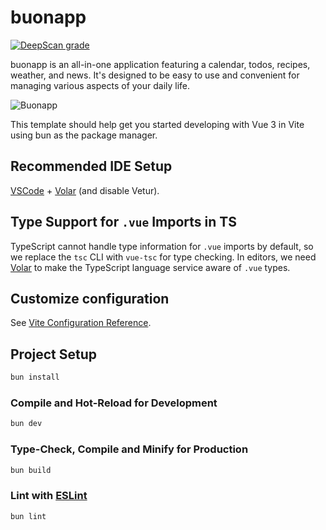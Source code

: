 # buonapp

[![DeepScan grade](https://deepscan.io/api/teams/21000/projects/27014/branches/863105/badge/grade.svg)](https://deepscan.io/dashboard#view=project&tid=21000&pid=27014&bid=863105)

buonapp is an all-in-one application featuring a calendar, todos, recipes, weather, and news. It's designed to be easy to use and convenient for managing various aspects of your daily life.

![Buonapp](https://github.com/am9zZWY/buonapp/assets/46693545/100f6b1f-bafc-487a-a466-16437991d288)


This template should help get you started developing with Vue 3 in Vite using bun as the package manager.

## Recommended IDE Setup

[VSCode](https://code.visualstudio.com/) + [Volar](https://marketplace.visualstudio.com/items?itemName=Vue.volar) (and disable Vetur).

## Type Support for `.vue` Imports in TS

TypeScript cannot handle type information for `.vue` imports by default, so we replace the `tsc` CLI with `vue-tsc` for type checking. In editors, we need [Volar](https://marketplace.visualstudio.com/items?itemName=Vue.volar) to make the TypeScript language service aware of `.vue` types.

## Customize configuration

See [Vite Configuration Reference](https://vitejs.dev/config/).

## Project Setup

```sh
bun install
```

### Compile and Hot-Reload for Development

```sh
bun dev
```

### Type-Check, Compile and Minify for Production

```sh
bun build
```

### Lint with [ESLint](https://eslint.org/)

```sh
bun lint
```
